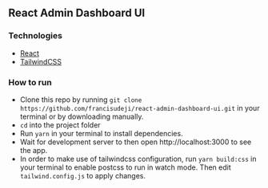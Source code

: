 ## React Admin Dashboard UI

### Technologies

- [React](https://github.com/facebook/create-react-app)
- [TailwindCSS](https://tailwindcss.com)

### How to run

- Clone this repo by running `git clone https://github.com/francisudeji/react-admin-dashboard-ui.git` in your terminal or by downloading manually.
- `cd` into the project folder
- Run `yarn` in your terminal to install dependencies.
- Wait for development server to then open http://localhost:3000 to see the app.
- In order to make use of tailwindcss configuration, run `yarn build:css` in your terminal to enable postcss to run in watch mode. Then edit `tailwind.config.js` to apply changes.
